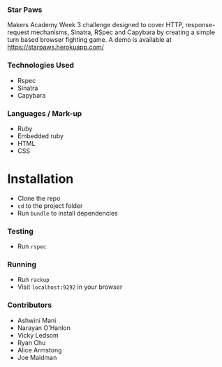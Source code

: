 ### Star Paws ###

Makers Academy Week 3 challenge designed to cover HTTP, response-request mechanisms, Sinatra, RSpec and Capybara by creating a simple turn based browser fighting game. A demo is available at https://starpaws.herokuapp.com/

### Technologies Used
- Rspec
- Sinatra
- Capybara

### Languages / Mark-up
- Ruby
- Embedded ruby
- HTML
- CSS

# Installation
- Clone the repo
- `cd` to the project folder
- Run `bundle` to install dependencies

### Testing
- Run `rspec`

### Running
- Run `rackup`
- Visit `localhost:9292` in your browser

### Contributors
- Ashwini Mani
- Narayan O'Hanlon
- Vicky Ledsom
- Ryan Chu
- Alice Armstong
- Joe Maidman
